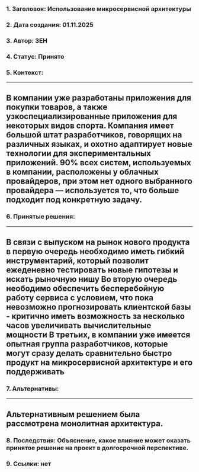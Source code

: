 ### 1. Заголовок: Использование микросервисной архитектуры 
### 2. Дата создания: 01.11.2025
### 3. Автор: ЗЕН
### 4. Статус: Принято
### 5. Контекст: 
---
В компании уже разработаны приложения для покупки товаров, а также узкоспециализированные приложения для некоторых видов спорта. Компания имеет большой штат разработчиков, говорящих на различных языках, и охотно адаптирует новые технологии для экспериментальных приложений. 90% всех систем, используемых в компании, расположены у облачных провайдеров, при этом нет одного выбранного провайдера — используется то, что больше подходит под конкретную задачу. 
---

### 6. Принятые решения: 
---
В связи с выпуском на рынок нового продукта в первую очередь необходимо иметь гибкий инструментарий, который позволит ежеденевно тестировать новые гипотезы и искать рыночную нишу
Во вторую очередь неободимо обеспечить бесперебойную работу сервиса с условием, что пока невозможно прогнозировать клиентской базы - критично иметь возможность за несколько часов увеличивать вычислительные мощности
В третьих, в компании уже имеется опытная группа разработчиков, которые могут сразу делать сравнительно быстро продукт на микросервисной архитектуре и его поддерживать
---
### 7. Альтернативы: 
---
Альтернативным решением была рассмотрена монолитная архитектура.  
---
### 8. Последствия: Объяснение, какое влияние может оказать принятое решение на проект в долгосрочной перспективе.


### 9. Ссылки: нет


